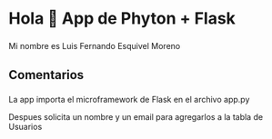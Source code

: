 <h1 align="left">Hola 👋 App de Phyton + Flask</h1>

###

<p align="left">Mi nombre es Luis Fernando Esquivel Moreno</p>

###

<h2 align="left">Comentarios</h2>

###

<p align="left">La app importa el microframework de Flask en el archivo app.py</p>
<p align="left">Despues solicita un nombre y un email para agregarlos a la tabla de Usuarios</p>

###

